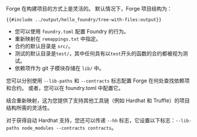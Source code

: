 Forge 在构建项目的方式上是灵活的。 默认情况下，Forge 项目结构为：

```ignore
{{#include ../output/hello_foundry/tree-with-files:output}}
```

- 您可以使用 `foundry.toml` 配置 Foundry 的行为。
- 重新映射在 `remappings.txt` 中指定。
- 合约的默认目录是 `src/`。
- 测试的默认目录是`test/`，其中任何具有以`test`开头的函数的合约都被视为测试。
- 依赖项作为 git 子模块存储在 `lib/` 中。

您可以分别使用 `--lib-paths` 和 `--contracts` 标志配置 Forge 在何处查找依赖项和合约。 或者，您可以在 foundry.toml 中配置它。

结合重新映射，这为您提供了支持其他工具链（例如 Hardhat 和 Truffle）的项目结构所需的灵活性。

对于获得自动 Hardhat 支持，您还可以传递 `--hh` 标志，它设置以下标志：`--lib-paths node_modules --contracts contracts`。